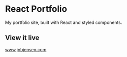 # React Portfolio
My portfolio site, built with React and styled components.

## View it live
www.jnbjensen.com